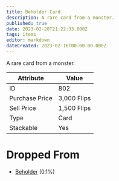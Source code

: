 ```yaml
---
title: Beholder Card
description: A rare card from a monster.
published: true
date: 2023-02-28T21:22:33.000Z
tags: items
editor: markdown
dateCreated: 2023-02-16T00:00:00.000Z
---
```


A rare card from a monster.

|Attribute|Value|
|-|-|
|ID|802|
|Purchase Price|3,000 Flips|
|Sell Price|1,500 Flips|
|Type|Card|
|Stackable|Yes|


# Dropped From
 * [Beholder](/monsters/beholder) (0.1%)
